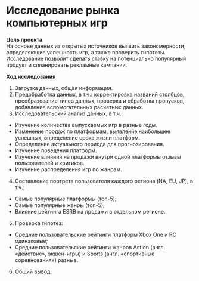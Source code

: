 # Исследование рынка компьютерных игр

**Цель проекта**  
На основе данных из открытых источников выявить закономерности, определяющие успешность игр, а также проверить гипотезы. Исследование позволит сделать ставку на потенциально популярный продукт и спланировать рекламные кампании.

**Ход исследования**  
1. Загрузка данных, общая информация.
2. Предобработка данных, в т.ч.: корректировка названий столбцов, преобразование типов данных, проверка и обработка пропусков, добавление вспомогательных расчетных данных. 
3. Исследовательский анализ данных, в т.ч.: 
 * Изучение количества выпускаемых игр в разные годы.
 * Изменение продаж по платформам, выявление наибольшее успешных, определение срока жизни платформ.
 * Определение актуального периода для прогнозирования.
 * Изучение поведения платформ.
 * Изучение влияния на продажи внутри одной платформы отзывы пользователей и критиков. 
 * Изучение распределения игр по жанрам. 
4. Составление портрета пользователя каждого региона (NA, EU, JP), в т.ч.:
 * Самые популярные платформы (топ-5);
 * Самые популярные жанры (топ-5);
 * Влияние рейтинга ESRB на продажи в отдельном регионе.
5. Проверка гипотез:
 * Средние пользовательские рейтинги платформ Xbox One и PC одинаковые;
 * Средние пользовательские рейтинги жанров Action (англ. «действие», экшен-игры) и Sports (англ. «спортивные соревнования») разные.
6. Общий вывод.
